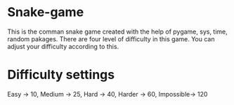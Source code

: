 # Snake-game
This is the comman snake game created with the help of pygame, sys, time, random pakages.
There are four level of difficulty in this game. You can adjust your difficulty according to this.
# Difficulty settings
 Easy      ->  10,
 Medium    ->  25,
 Hard      ->  40,
 Harder    ->  60,
 Impossible->  120
